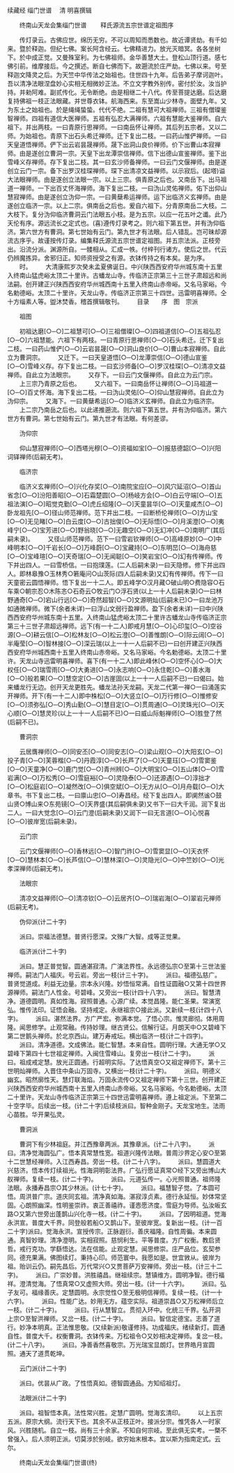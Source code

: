 续藏经   缁门世谱
　清 明喜撰辑
　　 

　　终南山天龙会集缁门世谱
　　释氏源流五宗世谱定祖图序

　　传灯录云。古佛应世。绵历无穷。不可以周知而悉数也。故近谭贤劫。有千如来。暨於释迦。但纪七佛。案长阿含经云。七佛精进力。放光灭暗冥。各各坐树下。於中成正觉。又曼殊室利。为七佛祖师。金华善慧大土。登松山顶行道。感七佛引前。维摩接后。今之撰述。断自七佛而下。故遡流於庄严劫。七佛以来。号至释迦文降灵之后。为天竺中华传法之始祖也。住世四十九年。后告弟子摩诃迦叶。吾以清净法眼涅盘妙心实相无相微妙正法。不立文字教外别传。密付於汝。汝当护持。并勑阿难。副贰传化。无令断绝。由是相继二十八代。传至菩提达磨。后达磨复持佛祖一枝正法眼藏。并世尊衣钵。航海西来。东至嵩山少林寺。面壁九年。又为东土之始祖也。於是绳绳蛰蛰。代代不绝。二祖有慧可大祖禅师。三祖有僧璨鉴智禅师。四祖有道信大医禅师。五祖有弘忍大满禅师。六祖有慧能大鉴禅师。自六祖下。并出两枝。一曰青原行思禅师。一曰南岳怀让禅师。其后列五宗者。又以二师。为始祖也。青原下出石头希迁禅师。迁下复出二枝。一曰药山惟俨禅师。一曰天皇道悟禅师。俨下出云岩昙晟禅师。晟下出洞山良价禅师。价下出曹山本寂禅师。由是遂创立曹洞一宗。天皇下出龙潭崇信禅师。信下出德山宣鉴禅师。鉴下出雪峰义存禅师。存下复出二枝。其一曰玄沙师备禅师。一曰云门文偃禅师。由是遂创立云门一宗。备下出罗汉桂琛禅师。琛下出清凉文益禅师。以示寂后。(起塔)谥大法眼禅师。由是遂创立法眼一宗。以上三宗。俱青原之后也。又南岳下。出马祖道一禅师。一下出百丈怀海禅师。海下复出二枝。一曰沩山灵佑禅师。佑下出仰山慧寂禅师。由是遂创立沩仰一宗。一曰黄蘖希运禅师。运下出临济义玄禅师。由是遂创立临济一宗。以上二宗。俱南岳之后也。爰自六祖下。分青原南岳二大枝。二大枝下。复分沩仰临济曹洞云门法眼五小枝。是为五宗。以应一花五叶之谶。此乃天伦有序。源远流长之定式也。(喜)遵传灯录考之。则六祖下第五世。并有沩仰临济。第六世方有曹洞。第七世始有云门。第九世才有法眼。后人错乱。岂可昧却源流古序乎。故谨按传灯录。编集释氏源流五宗世谱定祖图。并五宗法派。正枝旁出。沿流分派。渊源所自。一髅相从。汇成一帙。付梓刊行诸方。使后之世。代云仍辨魔拣异。舍邪归正。知师资授受之有源。衣钵传持之有本矣。是为序。
　　时。
　　大清康熙岁次癸未孟夏佛诞日。中兴陕西西安府华州城东南十五里入终南山猛虎峪太顶二十里许。古蟠龙山寺。传临济正宗第三十三世子肃超远和尚法嗣。创开建正兴陕西西安府华州城西南十五里入终南山赤帝峪。又名马家峪。今名勅德峪。太顶二十里许。天龙山寺。传临济正宗第三十四世。迅雷明喜禅师。仝十方缁素人等。盥沐焚香。稽首撰辑敬刊。
　　目录　　序　图　宗派

　　祖图

　　初祖达磨[○─○]二祖慧可[○─○]三祖僧璨[○─○]四祖道信[○─○]五祖弘忍[○─○]六祖慧能。六祖下有两枝。一曰青原行思禅师[○─○]石头希迁。迁下复出二枝。一曰药山惟俨[○─○]云岩昙晟[○─○]洞山良价[○─○]曹山本寂禅师。自此立为曹洞宗。
　　又迁下。一曰天皇道悟[○─○]龙潭崇信[○─○]德山宣鉴[○─○]雪峰义存。存下复出二枝。一曰玄沙师备[○─○]罗汉桂琛[○─○]清凉文益禅师。自此立为法眼宗。
　　又存下。一曰云门文偃禅师。自此立为云门宗。
　　上三宗乃青原之后也。
　　又六祖下。一曰南岳怀让禅师[○─○]马祖道一[○─○]百丈怀海。海下复出二枝。一曰沩山灵佑[○─○]仰山慧寂禅师。自此立为沩仰宗。
　　又海下。一曰黄蘖希运[○─○]临济义玄禅师。自此立为临济宗。
　　上二宗乃南岳之后也。以此递推遡流。则六祖下第五世。并有沩仰临济。第六世方有曹洞。第七世始有云门。第九世才有法眼。有何差谬。

　　沩仰宗

　　仰山慧寂禅师[○─○]西塔光穆[○─○]资福如宝[○─○]报慈德韶[○─○]兴阳词铎禅师(后嗣无考)。

　　临济宗

　　临济义玄禅师[○─○]兴化存奖[○─○]南院宝应[○─○]风穴延沼[○─○]首山省念[○─○]汾阳善昭[○─○]石霜楚圆[○─○]杨岐方会[○─○]白云守端[○─○]五祖法演[○─○]昭觉克勤[○─○]虎丘绍隆[○─○]天童昙华[○─○]天童咸杰[○─○]卧龙祖先[○─○]径山师范禅师。范下并出二枝。一曰断桥伦禅师[○─○]方山宝[○─○]无见睹[○─○]白云度[○─○]古拙俊[○─○]无际悟[○─○]月溪澄[○─○]夷峰宁[○─○]宝芳进[○─○]野翁晓[○─○]无趣空[○─○]无幻冲[○─○]南明广(其后嗣未录)。
　　又径山师范禅师。范下一曰雪岩钦禅师[○─○]高峰原妙[○─○]中峰明本[○─○]千岩长[○─○]万峰蔚[○─○]宝藏持[○─○]东明旵[○─○]海舟慈[○─○]宝峰瑄[○─○]天奇瑞[○─○]无闻聪[○─○]笑岩宝[○─○]幻有传禅师。传下并出四人。一曰雪桥信。一曰抱璞莲。(二人后嗣未录)一曰天隐修。修下并出四人。即林皋豫○玉林秀○箬庵问○山茨际(四人后嗣未录)又幻有传禅师。传下一曰天童密云圆悟禅师。悟下复出一十二人。即五峰学○汉月藏○破山明○费隐容○石车乘○朝宗忍○木陈忞○石奇云○牧云门○浮石贤(以上一十人后嗣未录)○一曰林野通奇[○─○]宕山行远[○─○]奇然超智[○─○]文源明灿(后嗣未已)○一曰龙池万如通微禅师。微下(余者未详)一曰浮山文弱行盈禅师。盈下(余者未详)一曰中兴陕西西安府华州城东南十五里。入终南山猛虎峪太顶二十里许古蟠龙山寺传临济正宗第三十三世子肃超远禅师。远下(有一十二人)即戒月慧[○─○]心印玺[○─○]空谷源[○─○]耕云信[○─○]松林友[○─○]松云澄[○─○]善惟朗[○─○]际云阔[○─○]半庵莹[○─○]智林接[○─○]深云瑞(以上一十一人后嗣不已)一曰创开建正兴陕西西安府华州城西南十五里入终南山赤帝峪。又名马家峪。今名勅德峪。太顶二十里许。天龙山寺迅雷明喜禅师。喜下(有一十二人)即此峰休[○─○]空怀心[○─○]大权任[○─○]瑞雪雨[○─○]大勇进[○─○]永志响[○─○]永住乾[○─○]善水海[○─○]般若果[○─○]慧空定[○─○]古崖固(以上一十一人后嗣不已)一曰偈曰。始来蟠龙行无边。创开天龙更胜先。蟠龙法孙天龙嗣。天龙二代第一禅○一曰涌莲实开禅师。开下(有一十二人)即中株松[○─○]大竖立[○─○]万行修[○─○]惟修安[○─○]须弥弘[○─○]秀山勤[○─○]慧目定[○─○]贯周通[○─○]灵珠光[○─○]天心顺[○─○]慧灵珍(以上一十一人后嗣不已)○一曰威山际魁禅师[○─○]胜登了然(后嗣不已)。

　　曹洞宗

　　云居膺禅师[○─○]同安丕[○─○]同安志[○─○]梁山观[○─○]大阳玄[○─○]投子青[○─○]芙蓉楷[○─○]丹霞淳[○─○]长芦了[○─○]天童珏[○─○]雪窦鉴[○─○]天童净[○─○]鹿门觉[○─○]青州辨[○─○]大明宝[○─○]五山体[○─○]雪岩满[○─○]万松秀[○─○]雪庭裕[○─○]灵隐泰[○─○]还源遇[○─○]淳拙才[○─○]松庭岩[○─○]凝然改[○─○]俱空斌[○─○]无方从[○─○]月舟载[○─○]大章书。书下复出二枝。一曰廪山忠[○─○]寿昌经。经下复出四人。即阒然谧○鼓山贤○博山来○东苑镜[○─○]天界盛(其后嗣俱未录)又书下一曰大千润。润下复出二人。一曰大觉念[○─○]云门澄(后嗣未录)又润下一曰无言道[○─○]心悦喜[○─○]彼岸宽(后嗣未录)。

　　云门宗

　　云门文偃禅师[○─○]香林远[○─○]智门祚[○─○]雪窦显[○─○]天衣怀[○─○]慧林本[○─○]长芦信[○─○]慧林深[○─○]灵隐光[○─○]中竺妙[○─○]光孝深禅师(后嗣无考)。

　　法眼宗

　　清凉文益禅师[○─○]清凉钦[○─○]云居齐[○─○]瑞岩海[○─○]翠岩元禅师(后嗣无考)。

　　伪仰派(计二十字)

　　派曰。崇福法德慧。普贤行愿深。文殊广大智。成等正觉果。

　　临济派(计二十字)

　　派曰。慧正普觉智。圆通湛寂清。广演法界性。永远德弘宗○至第十三世法鉴禅师。嗣法门人福庆。号云岩。旁出一枝(计三十字)。
　　派曰。福德弘慈广。普贤觉道成。利益无边量。宗本永兴隆。妙悟恒常满。自性证圆融○又第十四世界源禅师。嗣法门人性金。号碧峰。又旁出一枝(计四十八字)。
　　派曰。智慧清净。道德圆明。真如性海。寂照普通。心源广续。本觉昌隆。能仁圣果。常演宽弘。惟传法印。证悟会融。坚持戒定。永继祖宗○接此派。又新续一枝(计四十八字)。
　　派曰。湛然法界。方广严宏。弥满本觉。了悟心宗。惟灵廊彻。体用周隆。闻思修学。止观常融。传持妙理。继古贤公。信解行证。月朗天中○又碧峰下第二世鹅头禅师。於北京西山。建万寿戒坛。横出临济一枝(计二十四字)。
　　派曰。清净道德。文成佛法。能仁智慧。本来自性。圆明行理。大通无学○又碧峰下第四十七世祖定禅师。入闽住雪峰山。复旁出一枝(计二十字)。
　　派曰。祖成戒定慧。放光正圆通。行超明实际。了达悟真空○又祖定禅师下。第十三世明灿禅师。入晋住中条山万固寺。又横出一枝(计二十字)。
　　派曰。明德义幽玄。昭然廓性天。慧灯联海焰。万固永流传○又祖定禅师下第十三世。创开建正兴陕西西安府华州城西南十五里入终南山赤帝峪。又名马家峪。今名勅德峪。太顶二十里许。天龙山寺传临济正宗第三十四世迅雷明喜禅师。遵上祖定派。下至第二十空字毕。后续出一枝。(计二十字)后续枝派曰。智种金刚子。天龙宝地生。法雨心苗胜。华开果弘灵。

　　曹洞派

　　曹洞下有少林祖庭。并江西豫章两派。其豫章派。(计二十八字)。
　　派曰。清净觉海圆弘广。悟本真常慧性宽。祖道兴隆传法眼。普周沙界定心安○至第十二世慧经禅师。入江西寿昌。旁出一枝。(计二十八字)。
　　派曰。慧圆道大兴慈济。悟本传灯续祖光。性海洞明彰法界。广弘行愿证真常○经下又旁出博山大舣禅师。复续一枝。(计二十字)。
　　派曰。元道弘传一。心光照普通。祖师隆法眼。永播寿昌宗○其少林派。(计七十字)。
　　派曰。福慧智子觉。了本圆可悟。周洪普广宗。道庆同玄祖。清净真如海。湛寂淳贞素。德行永延恒。妙体常坚固。心朗照幽深。性明鉴崇祚。衷正善禧祚。谨悫愿济度。雪庭为导师。弘汝皈玄路○又第六世旁出蓬鹊山兴化寺一枝。(计二十字)。
　　派曰。了因明祖道。觉海永洪宣。普度大千界。同登般若船○又鹊山下。至彼岸宽。复新出一枝。(计一百二十字)派曰。觉海永洪。宣授传宗。正脉遐衍。善庆福隆。自性周徧。本来圆通。真智妙理。清净澄明。实相寂照。慈悯利生。平等普度。方广权衡。教启贤哲。戒行克功。学繇悟达。法在信能。止观定慧。闻思修崇。庄严品位。玄契参同。德充果满。佛图续灯。秉持心印。师范寰中。我愿如是。世宜敩从。彼岸为祖。贻训云仍。嗣先昌后。万代常兴○又贾菩萨万安禅师。旁出一枝。(计三十二字)。
　　派曰。广崇妙普。洪胜禧昌。继祖续宗。慧镇维方。圆明净智。德行福祥。澄清觉海。了悟真常○又虚照大师。旁出一枝。(计一十六字)。
　　派曰。弘子友可。福缘善庆。定慧圆明。永宗觉性○至无极明信禅师。复续一枝。(计一十六字)。
　　派曰。性能广达。妙用无方。蕴空实际。祖道崇昌○又万松禅师后立一枝。(计二十字)。
　　派曰。行从慧智立。贯彻入环中。化统三千界。弘开洞上宗○至智洪禅师。又岔一枝。(计二十字)。
　　派曰。智信定德宝。志善了道行。妙净本明真。正法惟思敬。(又续新派)敬谨修持。功成福庆。绪续新灯。圆通自性。普度大千。权衡曹洞。衣钵传来。万松祖令○又妙相决定禅师。复岔一枝。(计二十八字)。
　　派曰。净善香然喜敬宗。万光瑞宝显朗灯。世界皓月宣圆照。通天了道贯乾坤。

　　云门派(计二十字)

　　派曰。优昙从广政。了性悟真如。德智圆通品。方知绍祖灯。

　　法眼派(计二十字)

　　派曰。祖智悟本真。法性常兴胜。定慧广圆明。觉海玄清印。
　　以上五宗五派。原宗大纲。流行天下也。其余不从正枝正叶。接派分宗。惟凭各人一时家风。兴胜随机。自立一枝。尚有三十余家。不知自何宗岐。至此俱无实考。一槩不曾强入。后人须明正派。切莫涉於别岐。欲穷始末根本。宜以斯为指南定式。云尔。

　　终南山天龙会集缁门世谱(终)


